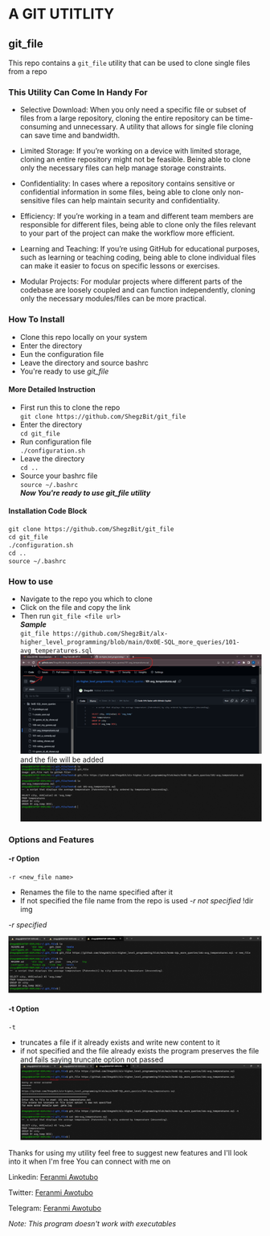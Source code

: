 # A GIT UTITLITY
## git\_file

This repo contains a `git_file` utility that can be used to clone single files from a repo

### This Utility Can Come In Handy For
* Selective Download: When you only need a specific file or subset of files from a large repository, cloning the entire repository can be time-consuming and unnecessary. A utility that allows for single file cloning can save time and bandwidth.

* Limited Storage: If you’re working on a device with limited storage, cloning an entire repository might not be feasible. Being able to clone only the necessary files can help manage storage constraints.

* Confidentiality: In cases where a repository contains sensitive or confidential information in some files, being able to clone only non-sensitive files can help maintain security and confidentiality.

* Efficiency: If you’re working in a team and different team members are responsible for different files, being able to clone only the files relevant to your part of the project can make the workflow more efficient.

* Learning and Teaching: If you’re using GitHub for educational purposes, such as learning or teaching coding, being able to clone individual files can make it easier to focus on specific lessons or exercises.

* Modular Projects: For modular projects where different parts of the codebase are loosely coupled and can function independently, cloning only the necessary modules/files can be more practical.

### How To Install
* Clone this repo locally on your system
* Enter the directory
* Eun the configuration file
* Leave the directory and source bashrc
* You're ready to use _git_file_
#### More Detailed Instruction
* First run this to clone the repo \
`git clone https://github.com/ShegzBit/git_file`
* Enter the directory\
`cd git_file`
* Run configuration file\
`./configuration.sh`
* Leave the directory\
`cd ..`
* Source your bashrc file\
`source ~/.bashrc`\
*__Now You're ready to use git_file utility__*

#### Installation Code Block
```
git clone https://github.com/ShegzBit/git_file
cd git_file
./configuration.sh
cd ..
source ~/.bashrc
```

### How to use
* Navigate to the repo you which to clone
* Click on the file and copy the link
* Then run `git_file <file url>`\
*__Sample__*\
`git_file https://github.com/ShegzBit/alx-higher_level_programming/blob/main/0x0E-SQL_more_queries/101-avg_temperatures.sql`
![link img](link%20img)
and the file will be added
![dir img](dir%20img)

### Options and Features
#### -r Option
`-r <new_file name>`
* Renames the file to the name specified after it
* If not specified the file name from the repo is used
*-r not specified*
!dir img

*-r specified*

![git\_file -r](git_file%20-r.png)

#### -t Option
`-t`
* truncates a file if it already exists and write new content to it
* if not specified and the file already exists the program preserves the file and fails saying truncate option not passed
![git\_file -t](git_file%20-t)

Thanks for using my utility feel free to suggest new features and I'll look into it when I'm free
You can connect with me on

Linkedin: [Feranmi Awotubo](https://www.linkedin.com/in/feranmi-awotubo-a2ba2b263/)

Twitter: [Feranmi Awotubo](https://twitter.com/feranmiawotubo1)

Telegram: [Feranmi Awotubo](t.me/+2347089043898)


_Note: This program doesn't work with executables_